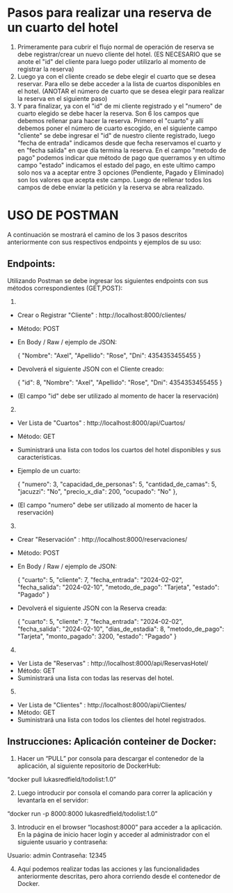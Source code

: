 # Pasos para realizar una reserva de un cuarto del hotel

1. Primeramente para cubrir el flujo normal de operación de reserva se debe registrar/crear un nuevo cliente del hotel. (ES NECESARIO que se anote el "id" del cliente para luego poder utilizarlo al momento de registrar la reserva)
2. Luego ya con el cliente creado se debe elegir el cuarto que se desea reservar. Para ello se debe acceder a la lista de cuartos disponibles en el hotel. (ANOTAR el número de cuarto que se desea elegir para realizar la reserva en el siguiente paso)
3. Y para finalizar, ya con el "id" de mi cliente registrado y el "numero" de cuarto elegido se debe hacer la reserva. Son 6 los campos que debemos rellenar para hacer la reserva. Primero el "cuarto" y allí debemos poner el número de cuarto escogido, en el siguiente campo "cliente" se debe ingresar el "id" de nuestro cliente registrado, luego "fecha de entrada" indicamos desde que fecha reservamos el cuarto y en "fecha salida" en que día termina la reserva. En el campo "metodo de pago" podemos indicar que método de pago que querramos y en ultimo campo "estado" indicamos el estado del pago, en este ultimo campo solo nos va a aceptar entre 3 opciones (Pendiente, Pagado y Eliminado) son los valores que acepta este campo. Luego de rellenar todos los campos de debe envíar la petición y la reserva se abra realizado.

# USO DE POSTMAN 

A continuación se mostrará el camino de los 3 pasos descritos anteriormente con sus respectivos endpoints y ejemplos de su uso:
## Endpoints:

Utilizando Postman se debe ingresar los siguientes endpoints con sus métodos correspondientes (GET,POST):

1. 

- Crear o Registrar "Cliente"  : http://localhost:8000/clientes/  
 - Método: POST
 - En Body / Raw / ejemplo de JSON:
    
    {
    "Nombre": "Axel",
    "Apellido": "Rose",
    "Dni": 4354353455455
    }

- Devolverá el siguiente JSON con el Cliente creado:

    {
    "id": 8,
    "Nombre": "Axel",
    "Apellido": "Rose",
    "Dni": 4354353455455
    }

* (El campo "id" debe ser utilizado al momento de hacer la reservación)


2. 

- Ver Lista de "Cuartos"  : http://localhost:8000/api/Cuartos/    
 - Método: GET
 - Suministrará una lista con todos los cuartos del hotel disponibles y sus características.
 - Ejemplo de un cuarto:
    
    {
        "numero": 3,
        "capacidad_de_personas": 5,
        "cantidad_de_camas": 5,
        "jacuzzi": "No",
        "precio_x_dia": 200,
        "ocupado": "No"
    },

* (El campo "numero" debe ser utilizado al momento de hacer la reservación)



3. 

- Crear "Reservación"  : http://localhost:8000/reservaciones/  
 - Método: POST
 - En Body / Raw / ejemplo de JSON:
    
    {
    "cuarto": 5,
    "cliente": 7,
    "fecha_entrada": "2024-02-02",
    "fecha_salida": "2024-02-10",
    "metodo_de_pago": "Tarjeta",
    "estado": "Pagado"
    }

- Devolverá el siguiente JSON con la Reserva creada:

    {
        "cuarto": 5,
        "cliente": 7,
        "fecha_entrada": "2024-02-02",
        "fecha_salida": "2024-02-10",
        "días_de_estadia": 8,
        "metodo_de_pago": "Tarjeta",
        "monto_pagado": 3200,
        "estado": "Pagado"
    }


4. 

- Ver Lista de "Reservas"  : http://localhost:8000/api/ReservasHotel/    
 - Método: GET
 - Suministrará una lista con todas las reservas del hotel.


5. 

- Ver Lista de "Clientes"  : http://localhost:8000/api/Clientes/   
 - Método: GET
 - Suministrará una lista con todos los clientes del hotel registrados.




## Instrucciones: Aplicación conteiner de Docker:

1.	Hacer un “PULL” por consola para descargar el contenedor de la aplicación, al siguiente repositorio de DockerHub: 

“docker pull lukasredfield/todolist:1.0”

2.	Luego introducir por consola el comando para correr la aplicación y levantarla en el servidor: 

“docker run -p 8000:8000 lukasredfield/todolist:1.0” 

3.	Introducir en el browser “locashost:8000” para acceder a la aplicación. En la página de inicio hacer login y acceder al administrador con el siguiente usuario y contraseña:

Usuario: admin
Contraseña: 12345

4.	Aquí podemos realizar todas las acciones y las funcionalidades anteriormente descritas, pero ahora corriendo desde el contenedor de Docker.


